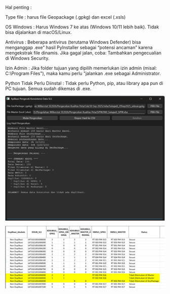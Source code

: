 Hal	penting :

Type file : harus file Geopackage (.gpkg) dan excel (.xsls)

OS Windows	: Harus Windows 7 ke atas (Windows 10/11 lebih baik). Tidak bisa dijalankan di macOS/Linux.

Antivirus	: Beberapa antivirus (terutama Windows Defender) bisa menganggap .exe" hasil PyInstaller sebagai “potensi ancaman” karena mengekstrak file dinamis. Jika gagal jalan,  coba:  Tambahkan pengecualian di Windows Security.

Izin Admin : Jika folder tujuan yang dipilih memerlukan izin admin (misal: C:\Program Files\"),  maka kamu perlu "jalankan  .exe sebagai Administrator.


Python Tidak Perlu Diinstal	: Tidak perlu Python, pip, atau library apa pun di PC tujuan. Semua sudah dikemas di .exe.

![Aplikasi Pengecek Konsistensi Data SLS](https://github.com/supersugiman/Cek-Konsistensi-Data-SLS/blob/e7bd30315adaa21cf346f9229d9c0feb958d509e/Aplikasi%20Pengecek%20Konsistensi%20Data%20SLS.jpg) 

![ekspor file](https://github.com/supersugiman/Cek-Konsistensi-Data-SLS/blob/2c919343ada62fbdf2b344da9256002fb72740ea/excel.jpg)
